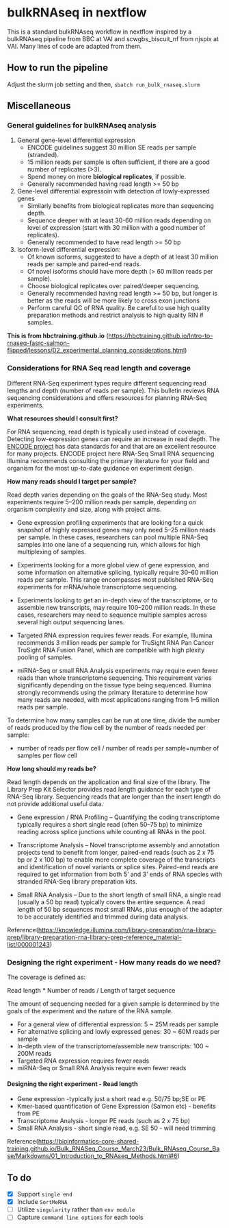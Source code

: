 # bulkRNAseq in nextflow

This is a standard bulkRNAseq workflow in nextflow inspired by a bulkRNAseq pipeline from BBC at VAI and scwgbs_biscuit_nf from njspix at VAI. Many lines of code are adapted from them.

## How to run the pipeline
Adjust the slurm job setting and then, `sbatch run_bulk_rnaseq.slurm`

## Miscellaneous

### General guidelines for bulkRNAseq analysis
1. General gene-level differential expression
   - ENCODE guidelines suggest 30 million SE reads per sample (stranded).
   - 15 million reads per sample is often sufficient, if there are a good number of replicates (>3).
   - Spend money on more **biological replicates**, if possible.
   - Generally recommended having read length >= 50 bp
2. Gene-level differential expressoin with detection of lowly-expressed genes
   - Similarly benefits from biological replicates more than sequencing depth.
   - Sequence deeper with at least 30-60 million reads depending on level of expression (start with 30 million with a good number of replicates).
   - Generally recommended to have read length >= 50 bp
3. Isoform-level differential expression:
   - Of known isoforms, suggested to have a depth of at least 30 million reads per sample and paired-end reads.
   - Of novel isoforms should have more depth (> 60 million reads per sample).
   - Choose biological replicates over paired/deeper sequencing.
   - Generally recommended having read length >= 50 bp, but longer is better as the reads will be more likely to cross exon junctions
   - Perform careful QC of RNA quality. Be careful to use high quality preparation methods and restrict analysis to high quality RIN # samples.

**This is from hbctraining.github.io** (https://hbctraining.github.io/Intro-to-rnaseq-fasrc-salmon-flipped/lessons/02_experimental_planning_considerations.html)

### Considerations for RNA Seq read length and coverage
Different RNA-Seq experiment types require different sequencing read lengths and depth (number of reads per sample). This bulletin reviews RNA sequencing considerations and offers resources for planning RNA-Seq experiments.

**What resources should I consult first?**

For RNA sequencing, read depth is typically used instead of coverage. Detecting low-expression genes can require an increase in read depth. The [ENCODE project](https://www.encodeproject.org/documents/cede0cbe-d324-4ce7-ace4-f0c3eddf5972/@@download/attachment/ENCODE%20Best%20Practices%20for%20RNA_v2.pdf) has data standards for and that are an excellent resource for many projects.
ENCODE project here RNA-Seq Small RNA sequencing Illumina recommends consulting the primary literature for your field and organism for the most up-to-date
guidance on experiment design.

**How many reads should I target per sample?**

Read depth varies depending on the goals of the RNA-Seq study. Most experiments require 5–200 million reads per sample, depending on organism complexity and size, along with project aims.

- Gene expression profiling experiments that are looking for a quick snapshot of highly expressed genes may only need 5–25 million reads per sample. In these cases, researchers can pool multiple RNA-Seq samples into one lane of a sequencing run, which allows for high multiplexing of samples.

- Experiments looking for a more global view of gene expression, and some information on alternative splicing, typically require 30–60 million reads per sample. This range encompasses most published RNA-Seq experiments for mRNA/whole transcriptome sequencing.

- Experiments looking to get an in-depth view of the transcriptome, or to assemble new transcripts, may require 100–200 million reads. In these cases, researchers may need to sequence multiple samples across several high output sequencing lanes.

- Targeted RNA expression requires fewer reads. For example, Illumina recommends 3 million reads per sample for TruSight RNA Pan Cancer TruSight RNA Fusion Panel, which are compatible with high plexity pooling of samples. 

- miRNA-Seq or small RNA Analysis experiments may require even fewer reads than whole transcriptome sequencing. This requirement varies significantly depending on the tissue type being sequenced. Illumina strongly recommends using the primary literature to determine how many reads are needed, with most applications ranging from 1–5 million reads per sample. 

To determine how many samples can be run at one time, divide the number of reads produced by the flow cell by the number of reads needed per sample: 

- number of reads per flow cell / number of reads per sample=number of samples per flow cell

**How long should my reads be?**

Read length depends on the application and final size of the library. The Library Prep Kit Selector provides read length guidance for each type of RNA-Seq library. Sequencing reads that are longer than the insert length do not provide additional useful data.

- Gene expression / RNA Profiling – Quantifying the coding transcriptome typically requires a short single read (often 50–75 bp) to minimize reading across splice junctions while counting all RNAs in the pool.

- Transcriptome Analysis – Novel transcriptome assembly and annotation projects tend to benefit from longer, paired-end reads (such as 2 x 75 bp or 2 x 100 bp) to enable more complete coverage of the transcripts and identification of novel variants or splice sites. Paired-end reads are required to get
information from both 5’ and 3’ ends of RNA species with stranded RNA-Seq library preparation kits.

- Small RNA Analysis – Due to the short length of small RNA, a single read (usually a 50 bp read)
typically covers the entire sequence. A read length of 50 bp sequences most small RNAs, plus enough of the adapter to be accurately identified and trimmed during data analysis.

Reference(https://knowledge.illumina.com/library-preparation/rna-library-prep/library-preparation-rna-library-prep-reference_material-list/000001243)

### Designing the right experiment - How many reads do we need?

The coverage is defined as:

Read length * Number of reads / Length of target sequence

The amount of sequencing needed for a given sample is determined by the goals of the experiment and the nature of the RNA sample.

- For a general view of differential expression: 5 ~ 25M reads per sample
- For alternative splicing and lowly expressed genes: 30 ~ 60M reads per sample
- In-depth view of the transcriptome/assemble new transcripts: 100 ~ 200M reads
- Targeted RNA expression requires fewer reads
- miRNA-Seq or Small RNA Analysis require even fewer reads

#### Designing the right experiment - Read length

- Gene expression -typically just a short read e.g. 50/75 bp;SE or PE
- Kmer-based quantification of Gene Expression (Salmon etc) - benefits from PE
- Transcriptome Analysis - longer PE reads (such as 2 x 75 bp)
- Small RNA Analysis - short single read, e.g. SE 50 - will need trimming

Reference(https://bioinformatics-core-shared-training.github.io/Bulk_RNASeq_Course_March23/Bulk_RNAseq_Course_Base/Markdowns/01_Introduction_to_RNAseq_Methods.html#6)

## To do
- [x] Support `single end`
- [x] Include `SortMeRNA`
- [ ] Utilize `singularity` rather than `env module`
- [ ] Capture `command line options` for each tools
